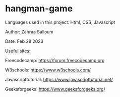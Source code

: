 # hangman-game

Languages used in this project: Html, CSS, Javascript

Author: Zahraa Salloum

Date: Feb 28 2023

Useful sites:

Freecodecamp: https://forum.freecodecamp.org

W3schools: https://www.w3schools.com/

Javascripttutorial: https://www.javascripttutorial.net/

Geeksforgeeks: https://www.geeksforgeeks.org/
